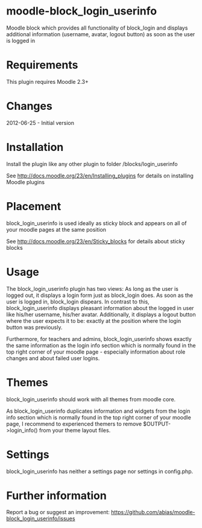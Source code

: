 moodle-block_login_userinfo
===========================
Moodle block which provides all functionality of block_login and displays additional information (username, avatar, logout button) as soon as the user is logged in


Requirements
============
This plugin requires Moodle 2.3+


Changes
=======
2012-06-25 - Initial version


Installation
============
Install the plugin like any other plugin to folder
/blocks/login_userinfo

See http://docs.moodle.org/23/en/Installing_plugins for details on installing Moodle plugins


Placement
=========
block_login_userinfo is used ideally as sticky block and appears on all of your moodle pages at the same position

See http://docs.moodle.org/23/en/Sticky_blocks for details about sticky blocks


Usage
=====
The block_login_userinfo plugin has two views:
As long as the user is logged out, it displays a login form just as block_login does.
As soon as the user is logged in, block_login dispears. In contrast to this, block_login_userinfo displays pleasant information about the logged in user like his/her username, his/her avatar. Additionally, it displays a logout button where the user expects it to be: exactly at the position where the login button was previously.

Furthermore, for teachers and admins, block_login_userinfo shows exactly the same information as the login info section which is normally found in the top right corner of your moodle page - especially information about role changes and about failed user logins.


Themes
======
block_login_userinfo should work with all themes from moodle core.

As block_login_userinfo duplicates information and widgets from the login info section which is normally found in the top right corner of your moodle page, I recommend to experienced themers to remove $OUTPUT->login_info() from your theme layout files.


Settings
========
block_login_userinfo has neither a settings page nor settings in config.php.


Further information
===================
Report a bug or suggest an improvement: https://github.com/abias/moodle-block_login_userinfo/issues
